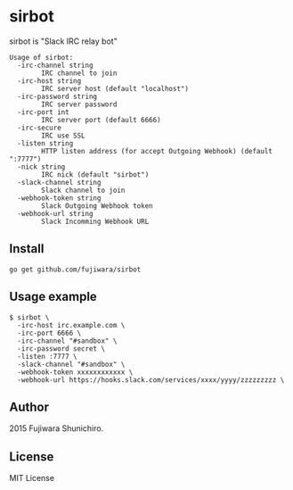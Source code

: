 # sirbot

sirbot is "Slack IRC relay bot"

```
Usage of sirbot:
  -irc-channel string
    	IRC channel to join
  -irc-host string
    	IRC server host (default "localhost")
  -irc-password string
    	IRC server password
  -irc-port int
    	IRC server port (default 6666)
  -irc-secure
    	IRC use SSL
  -listen string
    	HTTP listen address (for accept Outgoing Webhook) (default ":7777")
  -nick string
    	IRC nick (default "sirbot")
  -slack-channel string
    	Slack channel to join
  -webhook-token string
    	Slack Outgoing Webhook token
  -webhook-url string
    	Slack Incomming Webhook URL
```

## Install

```
go get github.com/fujiwara/sirbot
```

## Usage example

```
$ sirbot \
  -irc-host irc.example.com \
  -irc-port 6666 \
  -irc-channel "#sandbox" \
  -irc-password secret \
  -listen :7777 \
  -slack-channel "#sandbox" \
  -webhook-token xxxxxxxxxxxx \
  -webhook-url https://hooks.slack.com/services/xxxx/yyyy/zzzzzzzzz \
```

## Author

2015 Fujiwara Shunichiro.

## License

MIT License

